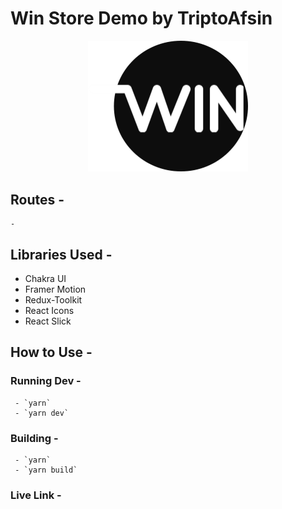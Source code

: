 # Win Store Demo by TriptoAfsin

<p align="center"><img src="./public/favicon.png" width="256px"></img></p>

## Routes - 
    - 

## Libraries Used - 
 - Chakra UI
 - Framer Motion
 - Redux-Toolkit
 - React Icons
 - React Slick


## How to Use - 
### Running Dev - 
     - `yarn`
     - `yarn dev`
### Building - 
     - `yarn`
     - `yarn build`
### Live Link - 